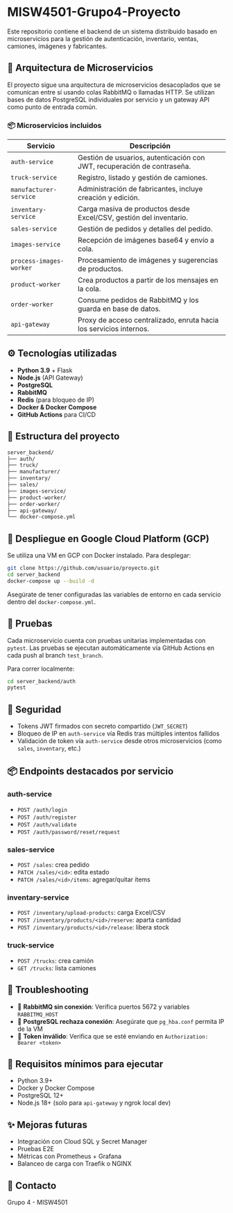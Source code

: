 # MISW4501-Grupo4-Proyecto

Este repositorio contiene el backend de un sistema distribuido basado en microservicios para la gestión de autenticación, inventario, ventas, camiones, imágenes y fabricantes. 

## 🧱 Arquitectura de Microservicios

El proyecto sigue una arquitectura de microservicios desacoplados que se comunican entre sí usando colas RabbitMQ o llamadas HTTP. Se utilizan bases de datos PostgreSQL individuales por servicio y un gateway API como punto de entrada común.

### 📦 Microservicios incluidos

| Servicio              | Descripción                                                                 |
|-----------------------|-----------------------------------------------------------------------------|
| `auth-service`        | Gestión de usuarios, autenticación con JWT, recuperación de contraseña.    |
| `truck-service`       | Registro, listado y gestión de camiones.                                   |
| `manufacturer-service`| Administración de fabricantes, incluye creación y edición.                 |
| `inventary-service`   | Carga masiva de productos desde Excel/CSV, gestión del inventario.         |
| `sales-service`       | Gestión de pedidos y detalles del pedido.                                  |
| `images-service`      | Recepción de imágenes base64 y envío a cola.                               |
| `process-images-worker`| Procesamiento de imágenes y sugerencias de productos.                    |
| `product-worker`      | Crea productos a partir de los mensajes en la cola.                        |
| `order-worker`        | Consume pedidos de RabbitMQ y los guarda en base de datos.                 |
| `api-gateway`         | Proxy de acceso centralizado, enruta hacia los servicios internos.         |

## ⚙️ Tecnologías utilizadas

- **Python 3.9** + Flask
- **Node.js** (API Gateway)
- **PostgreSQL**
- **RabbitMQ**
- **Redis** (para bloqueo de IP)
- **Docker & Docker Compose**
- **GitHub Actions** para CI/CD

## 📁 Estructura del proyecto

```bash
server_backend/
├── auth/
├── truck/
├── manufacturer/
├── inventary/
├── sales/
├── images-service/
├── product-worker/
├── order-worker/
├── api-gateway/
└── docker-compose.yml
```

## 🚀 Despliegue en Google Cloud Platform (GCP)

Se utiliza una VM en GCP con Docker instalado. Para desplegar:

```bash
git clone https://github.com/usuario/proyecto.git
cd server_backend
docker-compose up --build -d
```

Asegúrate de tener configuradas las variables de entorno en cada servicio dentro del `docker-compose.yml`.

## 🧪 Pruebas

Cada microservicio cuenta con pruebas unitarias implementadas con `pytest`. Las pruebas se ejecutan automáticamente vía GitHub Actions en cada push al branch `test_branch`.

Para correr localmente:

```bash
cd server_backend/auth
pytest
```

## 🔐 Seguridad

- Tokens JWT firmados con secreto compartido (`JWT_SECRET`)
- Bloqueo de IP en `auth-service` vía Redis tras múltiples intentos fallidos
- Validación de token vía `auth-service` desde otros microservicios (como `sales`, `inventary`, etc.)

## 📦 Endpoints destacados por servicio

### auth-service
- `POST /auth/login`
- `POST /auth/register`
- `POST /auth/validate`
- `POST /auth/password/reset/request`

### sales-service
- `POST /sales`: crea pedido
- `PATCH /sales/<id>`: edita estado
- `PATCH /sales/<id>/items`: agregar/quitar ítems

### inventary-service
- `POST /inventary/upload-products`: carga Excel/CSV
- `POST /inventary/products/<id>/reserve`: aparta cantidad
- `POST /inventary/products/<id>/release`: libera stock

### truck-service
- `POST /trucks`: crea camión
- `GET /trucks`: lista camiones

## 🧰 Troubleshooting

- 🔄 **RabbitMQ sin conexión**: Verifica puertos 5672 y variables `RABBITMQ_HOST`
- 🐘 **PostgreSQL rechaza conexión**: Asegúrate que `pg_hba.conf` permita IP de la VM
- 🔑 **Token inválido**: Verifica que se esté enviando en `Authorization: Bearer <token>`

## 📌 Requisitos mínimos para ejecutar

- Python 3.9+
- Docker y Docker Compose
- PostgreSQL 12+
- Node.js 18+ (solo para `api-gateway` y ngrok local dev)

## ✨ Mejoras futuras

- Integración con Cloud SQL y Secret Manager
- Pruebas E2E
- Métricas con Prometheus + Grafana
- Balanceo de carga con Traefik o NGINX

## 📧 Contacto

Grupo 4 - MISW4501
